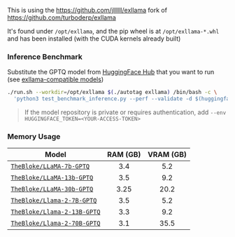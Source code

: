 
This is using the https://github.com/jllllll/exllama fork of https://github.com/turboderp/exllama  

It's found under `/opt/exllama`, and the pip wheel is at `/opt/exllama-*.whl` and has been installed (with the CUDA kernels already built)

### Inference Benchmark

Substitute the GPTQ model from [HuggingFace Hub](https://huggingface.co/models?search=gptq) that you want to run (see [exllama-compatible models](https://github.com/turboderp/exllama/blob/master/doc/model_compatibility.md))

```bash
./run.sh --workdir=/opt/exllama $(./autotag exllama) /bin/bash -c \
  'python3 test_benchmark_inference.py --perf --validate -d $(huggingface-downloader TheBloke/Llama-2-7B-GPTQ)'
```
> If the model repository is private or requires authentication, add `--env HUGGINGFACE_TOKEN=<YOUR-ACCESS-TOKEN>`

### Memory Usage

| Model                                                                           | RAM (GB) | VRAM (GB) |
|---------------------------------------------------------------------------------|:--------:|:---------:|
| [`TheBloke/LLaMA-7b-GPTQ`](https://huggingface.co/TheBloke/LLaMA-7b-GPTQ)       |    3.4   |    5.2    |
| [`TheBloke/LLaMA-13b-GPTQ`](https://huggingface.co/TheBloke/LLaMA-13b-GPTQ)     |    3.5   |    9.2    |
| [`TheBloke/LLaMA-30b-GPTQ`](https://huggingface.co/TheBloke/LLaMA-30b-GPTQ)     |   3.25   |    20.2   |
| [`TheBloke/Llama-2-7B-GPTQ`](https://huggingface.co/TheBloke/Llama-2-7B-GPTQ)   |    3.5   |    5.2    |
| [`TheBloke/Llama-2-13B-GPTQ`](https://huggingface.co/TheBloke/Llama-2-13B-GPTQ) |    3.3   |    9.2    |
| [`TheBloke/Llama-2-70B-GPTQ`](https://huggingface.co/TheBloke/Llama-2-70B-GPTQ) |    3.1   |    35.5   |

